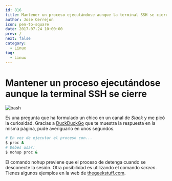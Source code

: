 ```yaml
---
id: 816
title: Mantener un proceso ejecutándose aunque la terminal SSH se cierre
author: Jose Cerrejon
icon: pen-to-square
date: 2017-07-24 10:00:00
prev: /
next: false
category:
  - Linux
tag:
  - Linux
---
```


# Mantener un proceso ejecutándose aunque la terminal SSH se cierre

![bash](/images/2017/07/bash.png)

Es una pregunta que ha formulado un chico en un canal de *Slack* y me picó la curiosidad. Gracias a [DuckDuckGo](https://duckduckgo.com/) que te muestra la respuesta en la misma página, pude averiguarlo en unos segundos.

```bash
# En vez de ejecutar el proceso con...
$ proc &
# Debes usar:
$ nohup proc &
```

El comando nohup previene que el proceso de detenga cuando se desconecte la sesión. Otra posibilidad es utilizando el comando *screen*. Tienes algunos ejemplos en la web de [thegeekstuff.com](http://www.thegeekstuff.com/2010/07/screen-command-examples).